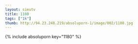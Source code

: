 ```yaml
--- 
layout: sieutv
title: 1180
tags: ["1k"]
thumb: http://94.23.248.219/absoluporn-1/image/002/1180.jpg
---
```

{% include absoluporn key="1180" %} 
